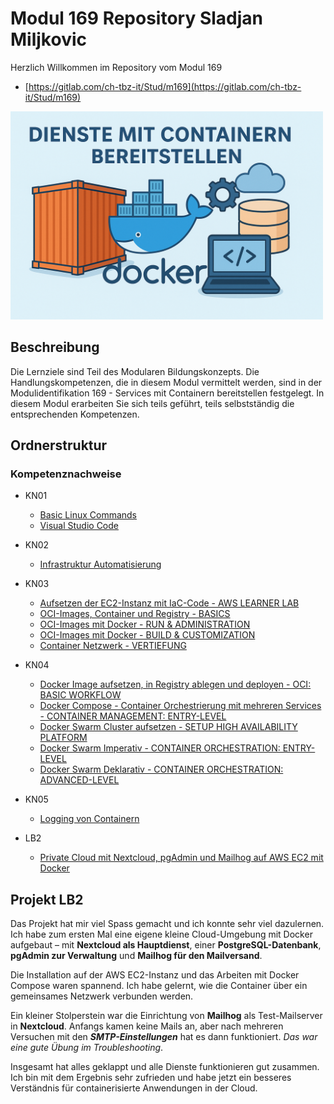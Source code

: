 # Modul 169 Repository Sladjan Miljkovic

Herzlich Willkommen im Repository vom Modul 169
- [https://gitlab.com/ch-tbz-it/Stud/m169](https://gitlab.com/ch-tbz-it/Stud/m169)

<img src="https://github.com/Sladji10/m169-miljkovic/blob/main/Screenshots/m169.png?raw=true" width="500" />

## Beschreibung
Die Lernziele sind Teil des Modularen Bildungskonzepts. Die Handlungskompetenzen, die in diesem Modul vermittelt werden, sind in der Modulidentifikation 169 - Services mit Containern bereitstellen festgelegt.
In diesem Modul erarbeiten Sie sich teils geführt, teils selbstständig die entsprechenden Kompetenzen.

## Ordnerstruktur

### Kompetenznachweise

- KN01
  - [Basic Linux Commands](KN01/Challenge_4.md)
  - [Visual Studio Code](KN01/Challenge_5.md)

- KN02
  - [Infrastruktur Automatisierung](KN02/Infrastruktur_Automatisierung.md)

- KN03
  - [Aufsetzen der EC2-Instanz mit IaC-Code - AWS LEARNER LAB](KN03/Aufgabe_A.md)
  - [OCI-Images, Container und Registry - BASICS](KN03/Aufgabe_B.md)
  - [OCI-Images mit Docker - RUN & ADMINISTRATION](KN03/Aufgabe_C.md)
  - [OCI-Images mit Docker - BUILD & CUSTOMIZATION](KN03/Aufgabe_D.md)
  - [Container Netzwerk - VERTIEFUNG](KN03/Aufgabe_E.md)

- KN04
  - [Docker Image aufsetzen, in Registry ablegen und deployen - OCI: BASIC WORKFLOW](KN04/Aufgabe_Aa.md)
  - [Docker Compose - Container Orchestrierung mit mehreren Services - CONTAINER MANAGEMENT: ENTRY-LEVEL](KN04/Aufgabe_Bb.md)
  - [Docker Swarm Cluster aufsetzen - SETUP HIGH AVAILABILITY PLATFORM](KN04/Aufgabe_Cc.md)
  - [Docker Swarm Imperativ - CONTAINER ORCHESTRATION: ENTRY-LEVEL](KN04/Aufgabe_Dd.md)
  - [Docker Swarm Deklarativ - CONTAINER ORCHESTRATION: ADVANCED-LEVEL](KN04/Aufgabe_Ee.md)

- KN05
  - [Logging von Containern](KN05/Logging_von_Containern.md)

- LB2
  - [Private Cloud mit Nextcloud, pgAdmin und Mailhog auf AWS EC2 mit Docker](LB2/Dokumentation.md)

## Projekt LB2

Das Projekt hat mir viel Spass gemacht und ich konnte sehr viel dazulernen. Ich habe zum ersten Mal eine eigene kleine Cloud-Umgebung mit Docker aufgebaut – mit **Nextcloud als Hauptdienst**, einer **PostgreSQL-Datenbank**, **pgAdmin zur Verwaltung** und **Mailhog für den Mailversand**.

Die Installation auf der AWS EC2-Instanz und das Arbeiten mit Docker Compose waren spannend. Ich habe gelernt, wie die Container über ein gemeinsames Netzwerk verbunden werden.

Ein kleiner Stolperstein war die Einrichtung von **Mailhog** als Test-Mailserver in **Nextcloud**. Anfangs kamen keine Mails an, aber nach mehreren Versuchen mit den ***SMTP-Einstellungen*** hat es dann funktioniert. *Das war eine gute Übung im Troubleshooting*.

Insgesamt hat alles geklappt und alle Dienste funktionieren gut zusammen. Ich bin mit dem Ergebnis sehr zufrieden und habe jetzt ein besseres Verständnis für containerisierte Anwendungen in der Cloud.
